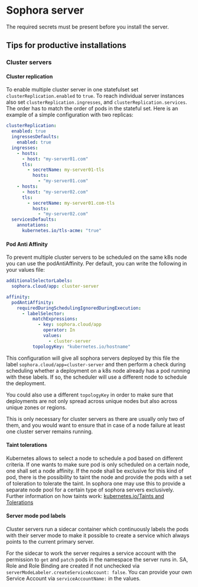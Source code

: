 # Sophora server

The required secrets must be present before you install the server.

## Tips for productive installations

### Cluster servers

#### Cluster replication

To enable multiple cluster server in one statefulset set `clusterReplication.enabled` to `true`. To reach individual server instances 
also set `clusterReplication.ingresses`, and `clusterReplication.services`. The order has to match
the order of pods in the stateful set. Here is an example of a simple configuration with two replicas:

```yaml
clusterReplication:
  enabled: true
  ingressesDefaults: 
    enabled: true
  ingresses: 
    - hosts:
      - host: "my-server01.com"
      tls:
        - secretName: my-server01-tls
          hosts:
            - "my-server01.com"
    - hosts:
      - host: "my-server02.com"
      tls:
        - secretName: my-server01.com-tls
          hosts:
            - "my-server02.com"
  servicesDefaults:
    annotations:
      kubernetes.io/tls-acme: "true"
```

#### Pod Anti Affinity

To prevent multiple cluster servers to be scheduled on the same k8s node you can use the podAntiAffinity. Per default,
you can write the following in your values file:

```yaml
additionalSelectorLabels:
  sophora.cloud/app: cluster-server

affinity:
  podAntiAffinity:
    requiredDuringSchedulingIgnoredDuringExecution:
      - labelSelector:
          matchExpressions:
            - key: sophora.cloud/app
              operator: In
              values:
                - cluster-server
          topologyKey: "kubernetes.io/hostname"
```

This configuration will give all sophora servers deployed by this file the label `sophora.cloud/app=cluster-server` and then perform
a check during scheduling whether a deployment on a k8s node already has a pod running with these labels. If so, the scheduler
will use a different node to schedule the deployment.

You could also use a different `topologyKey` in order to make sure that deployments are not only spread across unique nodes but
also across unique zones or regions.

This is only necessary for cluster servers as there are usually only two of them, and you would want to ensure that in
case of a node failure at least one cluster server remains running.

#### Taint tolerations

Kubernetes allows to select a node to schedule a pod based on different criteria. If one wants to make sure pod is only scheduled 
on a certain node, one shall set a node affinity. If the node shall be exclusive for this kind of pod, there is the possibility
to taint the node and provide the pods with a set of toleration to tolerate the taint. In sophora one may use this to provide a 
separate node pool for a certain type of sophora servers exclusively.
Further information on how taints work: [kubernetes.io/Taints and Tolerations](https://kubernetes.io/docs/concepts/scheduling-eviction/taint-and-toleration/#example-use-cases)

#### Server mode pod labels

Cluster servers run a sidecar container which continuously labels the pods with their server mode
to make it possible to create a service which always points to the current primary server.

For the sidecar to work the server requires a service account with the permission to `get` and `patch` pods
in the namespace the server runs in. SA, Role and Role Binding are created if not unchecked via
`serverModeLabeler.createServiceAccount: false`. 
You can provide your own Service Account via `serviceAccountName:` in the values.
